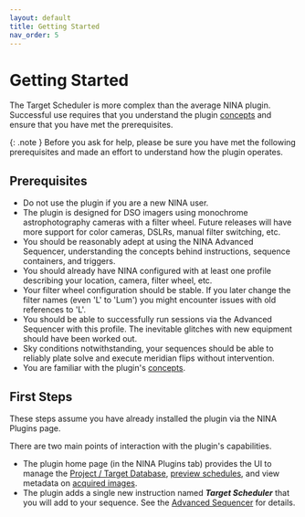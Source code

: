 ```yaml
---
layout: default
title: Getting Started
nav_order: 5
---
```


# Getting Started

The Target Scheduler is more complex than the average NINA plugin.  Successful use requires that you understand the plugin [concepts](concepts.html) and ensure that you have met the prerequisites.

{: .note }
Before you ask for help, please be sure you have met the following prerequisites and made an effort to understand how the plugin operates.

## Prerequisites
* Do not use the plugin if you are a new NINA user. 
* The plugin is designed for DSO imagers using monochrome astrophotography cameras with a filter wheel.  Future releases will have more support for color cameras, DSLRs, manual filter switching, etc.
* You should be reasonably adept at using the NINA Advanced Sequencer, understanding the concepts behind instructions, sequence containers, and triggers.
* You should already have NINA configured with at least one profile describing your location, camera, filter wheel, etc.
* Your filter wheel configuration should be stable.  If you later change the filter names (even 'L' to 'Lum') you might encounter issues with old references to 'L'.
* You should be able to successfully run sessions via the Advanced Sequencer with this profile.  The inevitable glitches with new equipment should have been worked out.
* Sky conditions notwithstanding, your sequences should be able to reliably plate solve and execute meridian flips without intervention.
* You are familiar with the plugin's [concepts](concepts.html).

## First Steps
These steps assume you have already installed the plugin via the NINA Plugins page.

There are two main points of interaction with the plugin's capabilities.
* The plugin home page (in the NINA Plugins tab) provides the UI to manage the [Project / Target Database](target-management/index.html), [preview schedules](scheduler-preview.html), and view metadata on [acquired images](post-acquisition/index.html).
* The plugin adds a single new instruction named **_Target Scheduler_** that you will add to your sequence.  See the [Advanced Sequencer](sequencer/index.html) for details.

